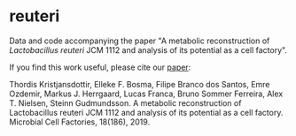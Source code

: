 # reuteri
Data and code accompanying the paper "A metabolic reconstruction of *Lactobacillus reuteri* JCM 1112  and analysis of its potential as a cell factory".

If you find this work useful, please cite our [paper](https://microbialcellfactories.biomedcentral.com/articles/10.1186/s12934-019-1229-3):

Thordis Kristjansdottir, Elleke F. Bosma, Filipe Branco dos Santos, Emre Ozdemir, Markus J. Herrgaard, Lucas Franca, Bruno Sommer Ferreira, Alex T. Nielsen, Steinn Gudmundsson. A metabolic reconstruction of Lactobacillus reuteri JCM 1112 and analysis of its potential as a cell factory. Microbial Cell Factories, 18(186), 2019.

